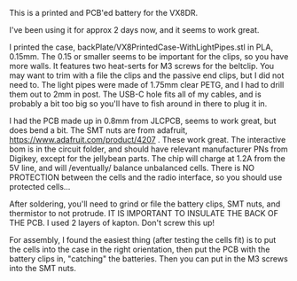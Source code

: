 This is a printed and PCB'ed battery for the VX8DR. 

I've been using it for approx 2 days now, and it seems to work great. 

I printed the case, backPlate/VX8PrintedCase-WithLightPipes.stl in PLA, 0.15mm. The 0.15 or smaller seems to be important for the clips, so you have more walls. It features two heat-serts for M3 screws for the beltclip. You may want to trim with a file the clips and the passive end clips, but I did not need to. The light pipes were made of 1.75mm clear PETG, and I had to drill them out to 2mm in post. The USB-C hole fits all of my cables, and is probably a bit too big so you'll have to fish around in there to plug it in. 

I had the PCB made up in 0.8mm from JLCPCB, seems to work great, but does bend a bit. The SMT nuts are from adafruit, https://www.adafruit.com/product/4207 . These work great. The interactive bom is in the circuit folder, and should have relevant manufacturer PNs from Digikey, except for the jellybean parts. The chip will charge at 1.2A from the 5V line, and will /eventually/ balance unbalanced cells. There is NO PROTECTION between the cells and the radio interface, so you should use protected cells...

After soldering, you'll need to grind or file the battery clips, SMT nuts, and thermistor to not protrude. IT IS IMPORTANT TO INSULATE THE BACK OF THE PCB. I used 2 layers of kapton. Don't screw this up! 

For assembly, I found the easiest thing (after testing the cells fit) is to put the cells into the case in the right orientation, then put the PCB with the battery clips in, "catching" the batteries. Then you can put in the M3 screws into the SMT nuts. 
